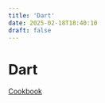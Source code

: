 ```yaml
---
title: 'Dart'
date: 2025-02-18T18:40:10
draft: false
---
```


# Dart

[Cookbook](Dart%2042de2c70a05f44608ddc83478022ca93/Cookbook%20c9bd6174922c49ecae1a6930a9bac8e6.md)
